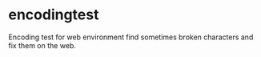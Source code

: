 # encodingtest
Encoding test for web environment
find sometimes broken characters and fix them on the web.
